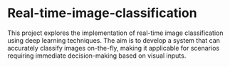 # Real-time-image-classification
This project explores the implementation of real-time image classification using deep learning techniques. The aim is to develop a system that can accurately classify images on-the-fly, making it applicable for scenarios requiring immediate decision-making based on visual inputs.
